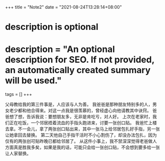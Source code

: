 +++
title = "Note2"
date = "2021-08-24T13:28:14+08:00"

#
# description is optional
#
# description = "An optional description for SEO. If not provided, an automatically created summary will be used."

tags = []
+++

父母教给我的第三件事是，人应该与人为善。
我爸爸是那种朋友特别多的人，男女老少都和他合得来。对这一点我是很羡慕的，曾经虚心向他请教其中诀窍。
爸爸想了想，告诉我说：要想朋友多，无非是肯吃亏，对人好。
上次在老家时，我们正在吃饭，一个邻居捂着流血的手指头跑进来，讨要一张创口贴。 我爸忙上楼去拿。不一会儿，拿了两张创口贴出来，其中一张马上给邻居包扎好手指，另一张让她拿回去替换。
第二天他自己手指干活时不小心割伤了，却没办法包扎，因为仅有的两张创可贴昨晚已都给邻居了。
从这件小事上，我不禁深深觉得老爸做人方面真是胜我多矣，如果是我的话，可能只会给一张创口贴，不会想到要多给一张让人家替换。
